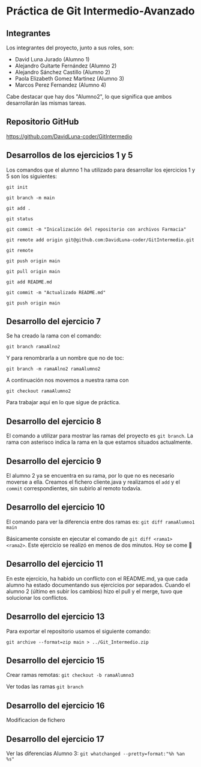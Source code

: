 # Práctica de Git Intermedio-Avanzado
## Integrantes
Los integrantes del proyecto, junto a sus roles, son:
* David Luna Jurado (Alumno 1)
* Alejandro Guitarte Fernández (Alumno 2)
* Alejandro Sánchez Castillo (Alumno 2)
* Paola Elizabeth Gomez Martinez (Alumno 3)
* Marcos Perez Fernandez (Alumno 4)

Cabe destacar que hay dos "Alumno2", lo que significa que ambos desarrollarán las mismas tareas.

## Repositorio GitHub
https://github.com/DavidLuna-coder/GitIntermedio

## Desarrollos de los ejercicios 1 y 5
Los comandos que el alumno 1 ha utilizado para desarrollar los ejercicios 1 y 5 son los siguientes:

`git init`

`git branch -m main`

`git add .`

`git status`

`git commit -m "Inicalización del repositorio con archivos Farmacia"`

`git remote add origin git@github.com:DavidLuna-coder/GitIntermedio.git`

`git remote`

`git push origin main`

`git pull origin main`

`git add README.md`

`git commit -m "Actualizado README.md"`

`git push origin main`

## Desarrollo del ejercicio 7
Se ha creado la rama con el comando:

`git branch ramaAlno2`

Y para renombrarla a un nombre que no de toc:

`git branch -m ramaAlno2 ramaAlumno2`

A continuación nos movemos a nuestra rama con

`git checkout ramaAlumno2`

Para trabajar aquí en lo que sigue de práctica.

## Desarrollo del ejercicio 8

El comando a utilizar para mostrar las ramas del proyecto es `git branch`. La rama con asterisco indica la rama en la que estamos situados actualmente.

## Desarrollo del ejercicio 9
El alumno 2 ya se encuentra en su rama, por lo que no es necesario moverse a ella. Creamos el fichero cliente.java y realizamos el `add` y el `commit` correspondientes, sin subirlo al remoto todavía.

## Desarrollo del ejercicio 10

El comando para ver la diferencia entre dos ramas es:
`git diff ramaAlumno1 main`

Básicamente consiste en ejecutar el comando de `git diff <rama1> <rama2>`.
Este ejercicio se realizó en menos de dos minutos. Hoy se come 🙂

## Desarrollo del ejercicio 11

En este ejercicio, ha habido un conflicto con el README.md, ya que cada alumno ha estado documentando sus ejercicios por separados. Cuando el alumno 2 (último en subir los cambios) hizo el pull y el merge, tuvo que solucionar los conflictos.

## Desarrollo del ejercicio 13
Para exportar el repositorio usamos el siguiente comando:

`git archive --format=zip main > ../Git_Intermedio.zip`

## Desarrollo del ejercicio 15
Crear ramas remotas:
`git checkout -b ramaAlumno3`

Ver todas las ramas
`git branch`

## Desarrollo del ejercicio 16
Modificacion de fichero

## Desarrollo del ejercicio 17
Ver las diferencias
Alumno 3: `git whatchanged --pretty=format:"%h %an %s"`
